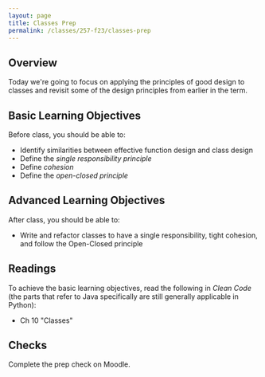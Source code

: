 ```yaml
---
layout: page
title: Classes Prep
permalink: /classes/257-f23/classes-prep
---
```


## Overview
Today we're going to focus on applying the principles of good design to classes and revisit some of the design principles from earlier in the term.

## Basic Learning Objectives
Before class, you should be able to:
* Identify similarities between effective function design and class design
* Define the *single responsibility principle*
* Define *cohesion*
* Define the *open-closed principle*

## Advanced Learning Objectives
After class, you should be able to:
* Write and refactor classes to have a single responsibility, tight cohesion, and follow the Open-Closed principle

## Readings
To achieve the basic learning objectives, read the following in *Clean Code* (the parts that refer to Java specifically are still generally applicable in Python):
* Ch 10 "Classes"

## Checks
Complete the prep check on Moodle.
